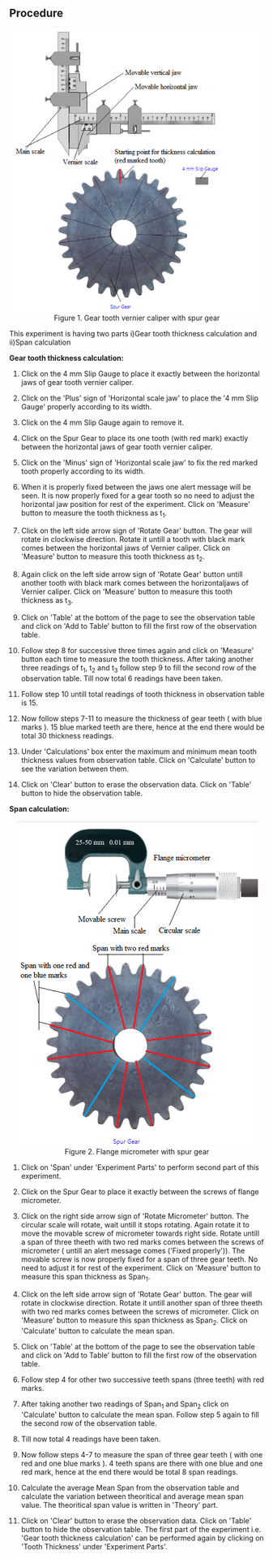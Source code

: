 ## Procedure


<div align="center">
<img class="img-fluid"  src="./images/conn.png" alt=""><br> 
Figure 1. Gear tooth vernier caliper with spur gear          
</div>


This experiment is having two parts i)Gear tooth thickness calculation and ii)Span calculation

**Gear tooth thickness calculation:**
1. Click on the 4 mm Slip Gauge to place it exactly between the horizontal jaws of gear tooth vernier caliper.

2. Click on the 'Plus' sign of 'Horizontal scale jaw' to place the '4 mm Slip Gauge' properly according to its width.

3. Click on the 4 mm Slip Gauge again to remove it.

4. Click on the Spur Gear to place its one tooth (with red mark) exactly between the horizontal jaws of gear tooth vernier caliper.

5. Click on the 'Minus' sign of 'Horizontal scale jaw' to fix the red marked tooth properly according to its width.

6. When it is properly fixed between the jaws one alert message will be seen. It is now properly fixed for a gear tooth so no need to adjust the horizontal jaw position for rest of the experiment. Click on 'Measure' button to measure the tooth thickness as t<sub>1</sub>.

7. Click on the left side arrow sign of 'Rotate Gear' button. The gear will rotate in clockwise direction. Rotate it untill a tooth with black mark
comes between the horizontal jaws of Vernier caliper. Click on 'Measure' button to measure this tooth thickness as t<sub>2</sub>.

8. Again click on the left side arrow sign of 'Rotate Gear' button untill another tooth with black mark
comes between the horizontaljaws of Vernier caliper. Click on 'Measure' button to measure this tooth thickness as t<sub>3</sub>.

9. Click on 'Table' at the bottom of the page to see the observation table and click on 'Add to Table' button to fill the first row of the observation table.

10. Follow step 8 for successive three times again and click on 'Measure' button each time to measure the tooth thickness. After taking another
three readings of t<sub>1</sub>, t<sub>2</sub> and t<sub>3</sub> follow step 9 to fill the second row of the observation table. Till now total 6 readings have been taken.

11. Follow step 10 untill total readings of tooth thickness in observation table is 15.

12. Now follow steps 7-11 to measure the thickness of gear teeth ( with blue marks ). 15 blue marked teeth are there, hence at the end there would be total 30 thickness readings.

13. Under 'Calculations' box enter the maximum and minimum mean tooth thickness values from observation table. Click on 'Calculate' button to see the variation
between them.

14. Click on 'Clear' button to erase the observation data. Click on 'Table' button to hide the observation table.


**Span calculation:**

<div align="center">
<img class="img-fluid"  src="./images/conn2.png" alt=""><br> 
Figure 2. Flange micrometer with spur gear          
</div>


1. Click on 'Span' under 'Experiment Parts' to perform second part of this experiment.

2. Click on the Spur Gear to place it exactly between the screws of flange micrometer.

3. Click on the right side arrow sign of 'Rotate Micrometer' button. The circular scale will rotate, wait untill it stops rotating. Again rotate it to move the movable screw of micrometer towards right side. Rotate untill a span of three theeth with two red marks comes between the screws of micrometer ( untill an alert message comes ('Fixed properly')). The movable screw is now properly fixed for a span of three gear teeth.
No need to adjust it for rest of the experiment. Click on 'Measure' button to measure this span thickness as Span<sub>1</sub>.

4. Click on the left side arrow sign of 'Rotate Gear' button. The gear will rotate in clockwise direction. Rotate it untill another span of three theeth with two red marks comes between the screws of micrometer. Click on 'Measure' button to measure this span thickness as Span<sub>2</sub>.
Click on 'Calculate' button to calculate the mean span.

5. Click on 'Table' at the bottom of the page to see the observation table and click on 'Add to Table' button to fill the first row of the observation table.

6. Follow step 4 for other two successive teeth spans (three teeth) with red marks.

7. After taking another two readings of Span<sub>1</sub> and Span<sub>2</sub> click on 'Calculate' button to calculate the mean span. Follow step 5 again to fill the second row of the observation table.

8. Till now total 4 readings have been taken.

9. Now follow steps 4-7 to measure the span of three gear teeth ( with one red and one blue marks ). 4 teeth spans are there with one blue and one red mark, hence at the end there would be total 8 span readings.

10. Calculate the average Mean Span from the observation table and calculate the variation between theoritical and average mean span value.	The theoritical span value is written in 'Theory' part.

11. Click on 'Clear' button to erase the observation data. Click on 'Table' button to hide the observation table. The first part of the experiment i.e. 'Gear tooth thickness calculation' can be performed again by clicking on 'Tooth Thickness' under 'Experiment Parts'.

  